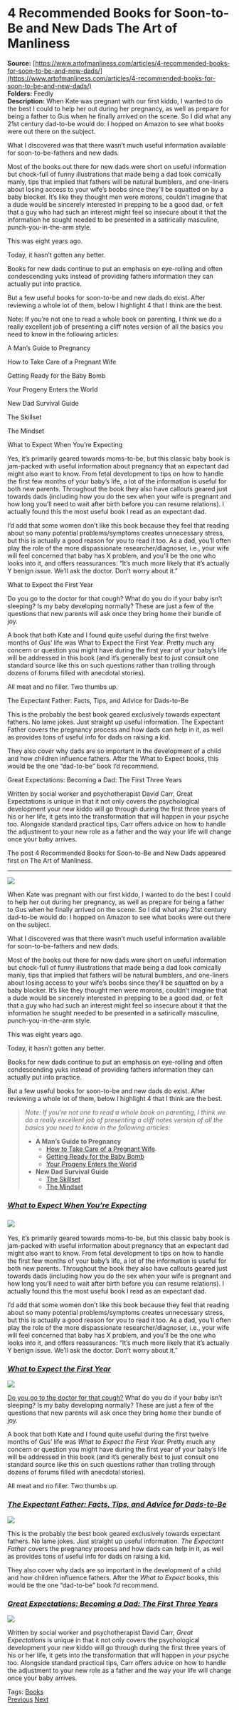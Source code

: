 # 4 Recommended Books for Soon-to-Be and New Dads The Art of Manliness

**Source:** [https://www.artofmanliness.com/articles/4-recommended-books-for-soon-to-be-and-new-dads/](https://www.artofmanliness.com/articles/4-recommended-books-for-soon-to-be-and-new-dads/)  
**Folders:** Feedly  
**Description:** When Kate was pregnant with our first kiddo, I wanted to do the best I could to help her out during her pregnancy, as well as prepare for being a father to Gus when he finally arrived on the scene. So I did what any 21st century dad-to-be would do: I hopped on Amazon to see what books were out there on the subject.

What I discovered was that there wasn’t much useful information available for soon-to-be-fathers and new dads.

Most of the books out there for new dads were short on useful information but chock-full of funny illustrations that made being a dad look comically manly, tips that implied that fathers will be natural bumblers, and one-liners about losing access to your wife’s boobs since they’ll be squatted on by a baby blocker. It’s like they thought men were morons, couldn’t imagine that a dude would be sincerely interested in prepping to be a good dad, or felt that a guy who had such an interest might feel so insecure about it that the information he sought needed to be presented in a satirically masculine, punch-you-in-the-arm style.

This was eight years ago.

Today, it hasn’t gotten any better.

Books for new dads continue to put an emphasis on eye-rolling and often condescending yuks instead of providing fathers information they can actually put into practice.

But a few useful books for soon-to-be and new dads do exist. After reviewing a whole lot of them, below I highlight 4 that I think are the best.

Note: If you’re not one to read a whole book on parenting, I think we do a really excellent job of presenting a cliff notes version of all the basics you need to know in the following articles:

A Man’s Guide to Pregnancy

How to Take Care of a Pregnant Wife

Getting Ready for the Baby Bomb

Your Progeny Enters the World

New Dad Survival Guide

The Skillset

The Mindset

What to Expect When You’re Expecting

Yes, it’s primarily geared towards moms-to-be, but this classic baby book is jam-packed with useful information about pregnancy that an expectant dad might also want to know. From fetal development to tips on how to handle the first few months of your baby’s life, a lot of the information is useful for both new parents. Throughout the book they also have callouts geared just towards dads (including how you do the sex when your wife is pregnant and how long you’ll need to wait after birth before you can resume relations). I actually found this the most useful book I read as an expectant dad.

I’d add that some women don’t like this book because they feel that reading about so many potential problems/symptoms creates unnecessary stress, but this is actually a good reason for you to read it too. As a dad, you’ll often play the role of the more dispassionate researcher/diagnoser, i.e., your wife will feel concerned that baby has X problem, and you’ll be the one who looks into it, and offers reassurances: “It’s much more likely that it’s actually Y benign issue. We’ll ask the doctor. Don’t worry about it.”

What to Expect the First Year

Do you go to the doctor for that cough? What do you do if your baby isn’t sleeping? Is my baby developing normally? These are just a few of the questions that new parents will ask once they bring home their bundle of joy.

A book that both Kate and I found quite useful during the first twelve months of Gus’ life was What to Expect the First Year. Pretty much any concern or question you might have during the first year of your baby’s life will be addressed in this book (and it’s generally best to just consult one standard source like this on such questions rather than trolling through dozens of forums filled with anecdotal stories).

All meat and no filler. Two thumbs up.

The Expectant Father: Facts, Tips, and Advice for Dads-to-Be

This is the probably the best book geared exclusively towards expectant fathers. No lame jokes. Just straight up useful information. The Expectant Father covers the pregnancy process and how dads can help in it, as well as provides tons of useful info for dads on raising a kid.

They also cover why dads are so important in the development of a child and how children influence fathers. After the What to Expect books, this would be the one “dad-to-be” book I’d recommend.

Great Expectations: Becoming a Dad: The First Three Years

Written by social worker and psychotherapist David Carr, Great Expectations is unique in that it not only covers the psychological development your new kiddo will go through during the first three years of his or her life, it gets into the transformation that will happen in your psyche too. Alongside standard practical tips, Carr offers advice on how to handle the adjustment to your new role as a father and the way your life will change once your baby arrives. 

The post 4 Recommended Books for Soon-to-Be and New Dads appeared first on The Art of Manliness.


---

<div><img src="https://content.artofmanliness.com/uploads/2018/11/Books-New-Dads-Header-1.jpg"><p><span>When Kate was pregnant with our first kiddo, I wanted to do the best I could to help her out during her pregnancy, as well as prepare for being a father to Gus when he finally arrived on the scene. So I did what any 21st century dad-to-be would do: I hopped on Amazon to see what books were out there on the subject.</span></p><p><span>What I discovered was that there wasn’t much useful information available for soon-to-be-fathers and new dads. </span></p><p><span>Most of the books out there for new dads were short on useful information but chock-full of funny illustrations that made being a dad look comically manly, tips that implied that fathers will be natural bumblers, and one-liners about losing access to your wife’s boobs since they’ll be squatted on by a baby blocker. It’s like they thought men were morons, couldn’t imagine that a dude would be sincerely interested in prepping to be a good dad, or felt that a guy who had such an interest might feel so insecure about it that the information he sought needed to be presented in a satirically masculine, punch-you-in-the-arm style. </span></p><p><span>This was eight years ago. </span></p><p><span>Today, it hasn’t gotten any better.</span></p><p><span>Books for new dads continue to put an emphasis on eye-rolling and often condescending yuks instead of providing fathers information they can actually put into practice.</span></p><p><span>But a few useful books for soon-to-be and new dads do exist. After reviewing a whole lot of them, below I highlight 4 that I think are the best.</span></p><blockquote><p><em><span>Note: If you’re not one to read a whole book on parenting, I think we do a really excellent job of presenting a cliff notes version of all the basics you need to know in the following articles:</span></em></p><ul><li><strong>A Man’s Guide to Pregnancy</strong><ul><li><a href="https://www.artofmanliness.com/articles/pregnant-wife/"><span>How to Take Care of a Pregnant Wife</span></a></li><li><a href="https://www.artofmanliness.com/articles/a-mans-guide-to-pregnancy-getting-ready-for-the-baby-bomb/"><span>Getting Ready for the Baby Bomb</span></a></li><li><a href="https://www.artofmanliness.com/articles/a-mans-guide-to-pregnancy-your-progeny-enters-the-world/"><span>Your Progeny Enters the World</span></a></li></ul></li><li><strong>New Dad Survival Guide</strong><ul><li><a href="https://www.artofmanliness.com/articles/new-dad-survival-guide-the-skillset/"><span>The Skillset</span></a></li><li><a href="https://www.artofmanliness.com/articles/new-dad-survival-guide-the-mindset/"><span>The Mindset</span></a></li></ul></li></ul></blockquote><h3><em><a href="https://amzn.to/2REZk2r">What to Expect When You’re Expecting</a></em></h3><p> </p><h3><a href="https://amzn.to/2REZk2r"><img src="https://content.artofmanliness.com/uploads/2018/11/expect1-768x1152.jpg"></a></h3><p><span>Yes, it’s primarily geared towards moms-to-be, but this classic baby book is jam-packed with useful information about pregnancy that an expectant dad might also want to know. From fetal development to tips on how to handle the first few months of your baby’s life, a lot of the information is useful for both new parents. Throughout the book they also have callouts geared just towards dads (including how you do the sex when your wife is pregnant and how long you’ll need to wait after birth before you can resume relations). I actually found this the most useful book I read as an expectant dad. </span></p><p><span>I’d add that some women don’t like this book because they feel that reading about so many potential problems/symptoms creates unnecessary stress, but this is actually a good reason for you to read it too. As a dad, you’ll often play the role of the more dispassionate researcher/diagnoser, i.e., your wife will feel concerned that baby has X problem, and you’ll be the one who looks into it, and offers reassurances: “It’s much more likely that it’s actually Y benign issue. We’ll ask the doctor. Don’t worry about it.”</span></p><h3><a href="https://amzn.to/2Do9phc"><em>What to Expect the First Year</em></a></h3><p><a href="https://amzn.to/2Do9phc"><img src="https://content.artofmanliness.com/uploads/2018/11/expect2-768x1152.jpg"></a></p><p><span><a href="https://www.artofmanliness.com/people/family/bring-baby-doctor/">Do you go to the doctor for that cough?</a> What do you do if your baby isn’t sleeping? Is my baby developing normally? These are just a few of the questions that new parents will ask once they bring home their bundle of joy.</span></p><p><span>A book that both Kate and I found quite useful during the first twelve months of Gus’ life was </span><i><span>What to Expect the First Year. </span></i><span>Pretty much any concern or question you might have during the first year of your baby’s life will be addressed in this book (and it’s generally best to just consult one standard source like this on such questions rather than trolling through dozens of forums filled with anecdotal stories).</span></p><p><span>All meat and no filler. Two thumbs up.</span></p><h3><a href="https://amzn.to/37n4TMd"><em>The Expectant Father: Facts, Tips, and Advice for Dads-to-Be</em></a></h3><p><a href="https://amzn.to/37n4TMd"><img src="https://content.artofmanliness.com/uploads/2018/11/expect3.jpeg"></a></p><p><span>This is the probably the best book geared exclusively towards expectant fathers. No lame jokes. Just straight up useful information. </span><i><span>The Expectant Father </span></i><span>covers the pregnancy process and how dads can help in it, as well as provides tons of useful info for dads on raising a kid.</span></p><p><span>They also cover why dads are so important in the development of a child and how children influence fathers. After the </span><i><span>What to Expect</span></i><span> books, this would be the one “dad-to-be” book I’d recommend. </span></p><h3><a href="https://amzn.to/2Rw83DK"><em>Great Expectations: Becoming a Dad: The First Three Years</em></a></h3><p><a href="https://amzn.to/2Rw83DK"><img src="https://content.artofmanliness.com/uploads/2018/11/expect3.jpg"></a></p><p><span>Written by social worker and psychotherapist David Carr, </span><i><span>Great Expectations </span></i><span>i</span><span>s unique in that it not only </span><span>covers the psychological development your new kiddo will go through during the first three years of his or her life, it gets into the transformation that will happen in <em>your</em> psyche too. Alongside standard practical tips, Carr offers advice on how to handle the adjustment to your new role as a father and the way your life will change once your baby arrives. </span></p> Tags: <a href="https://www.artofmanliness.com/tag/books/">Books</a><div> <a href="https://www.artofmanliness.com/character/behavior/wasting-time-alan-lightman-interview/">   Previous</a> <a href="https://www.artofmanliness.com/lifestyle/gift-guides/women-stocking-stuffers/">Next   </a></div></div>